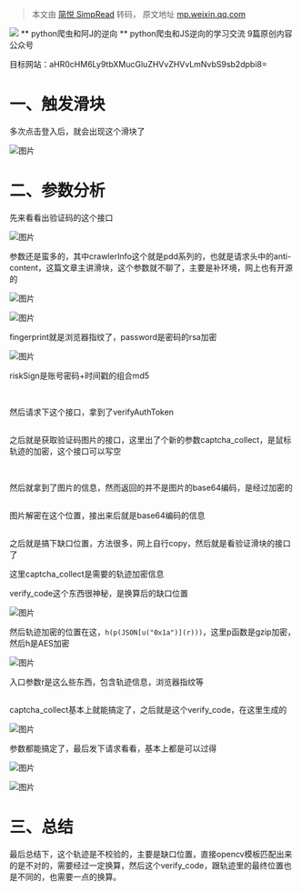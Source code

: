 > 本文由 [简悦 SimpRead](http://ksria.com/simpread/) 转码， 原文地址 [mp.weixin.qq.com](https://mp.weixin.qq.com/s/KqRSdX7YHwAy24hzpn3o9A)

  

 ![](http://mmbiz.qpic.cn/mmbiz_png/wNWExdcfqaT2WIQxAIBU1e1AwvCLDnxPX5G0GmMm0OvISKGKIv9vHeQsYUsWOiaLfOoNoZs1nicv6NGZFTdr5I9g/0?wx_fmt=png) ** python爬虫和阿J的逆向 ** python爬虫和JS逆向的学习交流 9篇原创内容   公众号

目标网站：aHR0cHM6Ly9tbXMucGluZHVvZHVvLmNvbS9sb2dpbi8=

一、触发滑块
======

多次点击登入后，就会出现这个滑块了

  

![图片](https://mmbiz.qpic.cn/mmbiz_png/wNWExdcfqaRicyrRlVuP32Yj5htITXU83pEicI7SRqT210eKtqTVibAqtjQ5bSFGZ1yia8UTFIl08kbuRJTibw3ZRRg/640?wx_fmt=png&wxfrom=5&wx_lazy=1&wx_co=1)

  

  

  

二、参数分析
======

先来看看出验证码的这个接口

![图片](https://mmbiz.qpic.cn/mmbiz_png/wNWExdcfqaRicyrRlVuP32Yj5htITXU834ntgW4hTDr3u50ShEicxSiczjiaX6ClY2sfn1tAB2DlibF15l0q8GYgsAA/640?wx_fmt=png&wxfrom=5&wx_lazy=1&wx_co=1)

  

参数还是蛮多的，其中crawlerInfo这个就是pdd系列的，也就是请求头中的anti-content，这篇文章主讲滑块，这个参数就不聊了，主要是补环境，网上也有开源的

  

![图片](https://mmbiz.qpic.cn/mmbiz_png/wNWExdcfqaRicyrRlVuP32Yj5htITXU83ySyiccXmribGjwWcCiaNjXM8GX4NW1xhdmYlhuQ7cxwqbzOF2VHR52ib7w/640?wx_fmt=png&wxfrom=5&wx_lazy=1&wx_co=1)

  

![图片](https://mmbiz.qpic.cn/mmbiz_png/wNWExdcfqaRicyrRlVuP32Yj5htITXU83umib6cwpHgicsce4oerf5NoqqL5z9Gvuae778ksldEicyIictHJlkTSyXw/640?wx_fmt=png&wxfrom=5&wx_lazy=1&wx_co=1)

  

fingerprint就是浏览器指纹了，password是密码的rsa加密

  

![图片](https://mmbiz.qpic.cn/mmbiz_png/wNWExdcfqaRicyrRlVuP32Yj5htITXU83nzoBEJKf0Na2sSzFMdbIVsbialMWvkje4J22mrsfagSm3c94TafZ6Ew/640?wx_fmt=png&wxfrom=5&wx_lazy=1&wx_co=1)

  

riskSign是账号密码+时间戳的组合md5

  

![图片](data:image/gif;base64,iVBORw0KGgoAAAANSUhEUgAAAAEAAAABCAYAAAAfFcSJAAAADUlEQVQImWNgYGBgAAAABQABh6FO1AAAAABJRU5ErkJggg==)

  

![图片](data:image/gif;base64,iVBORw0KGgoAAAANSUhEUgAAAAEAAAABCAYAAAAfFcSJAAAADUlEQVQImWNgYGBgAAAABQABh6FO1AAAAABJRU5ErkJggg==)

  

然后请求下这个接口，拿到了verifyAuthToken

  

![图片](data:image/gif;base64,iVBORw0KGgoAAAANSUhEUgAAAAEAAAABCAYAAAAfFcSJAAAADUlEQVQImWNgYGBgAAAABQABh6FO1AAAAABJRU5ErkJggg==)

  

之后就是获取验证码图片的接口，这里出了个新的参数captcha_collect，是鼠标轨迹的加密，这个接口可以写空

  

![图片](data:image/gif;base64,iVBORw0KGgoAAAANSUhEUgAAAAEAAAABCAYAAAAfFcSJAAAADUlEQVQImWNgYGBgAAAABQABh6FO1AAAAABJRU5ErkJggg==)

  

![图片](data:image/gif;base64,iVBORw0KGgoAAAANSUhEUgAAAAEAAAABCAYAAAAfFcSJAAAADUlEQVQImWNgYGBgAAAABQABh6FO1AAAAABJRU5ErkJggg==)

  

  

然后就拿到了图片的信息，然而返回的并不是图片的base64编码，是经过加密的

  

![图片](data:image/gif;base64,iVBORw0KGgoAAAANSUhEUgAAAAEAAAABCAYAAAAfFcSJAAAADUlEQVQImWNgYGBgAAAABQABh6FO1AAAAABJRU5ErkJggg==)

  

图片解密在这个位置，接出来后就是base64编码的信息

  

![图片](data:image/gif;base64,iVBORw0KGgoAAAANSUhEUgAAAAEAAAABCAYAAAAfFcSJAAAADUlEQVQImWNgYGBgAAAABQABh6FO1AAAAABJRU5ErkJggg==)

  

之后就是搞下缺口位置，方法很多，网上自行copy，然后就是看验证滑块的接口了

这里captcha_collect是需要的轨迹加密信息

verify_code这个东西很神秘，是换算后的缺口位置

![图片](https://mmbiz.qpic.cn/mmbiz_png/wNWExdcfqaRicyrRlVuP32Yj5htITXU83MH7OqhlIc7vfgzxowBDpCbhd6WziatqjlVYrNcMfEiaXnxnJhsd6PK6Q/640?wx_fmt=png&wxfrom=5&wx_lazy=1&wx_co=1)

  

然后轨迹加密的位置在这，`h(p(JSON[u("0x1a")](r)))`，这里p函数是gzip加密，然后h是AES加密

  

![图片](https://mmbiz.qpic.cn/mmbiz_png/wNWExdcfqaRicyrRlVuP32Yj5htITXU83KlcCBE4RQx0Hf5atD1TicL3eBcicaKFqEJUdsfuvLfomzjs4CRjDib3mg/640?wx_fmt=png&wxfrom=5&wx_lazy=1&wx_co=1)

  

入口参数r是这么些东西，包含轨迹信息，浏览器指纹等

  

![图片](data:image/gif;base64,iVBORw0KGgoAAAANSUhEUgAAAAEAAAABCAYAAAAfFcSJAAAADUlEQVQImWNgYGBgAAAABQABh6FO1AAAAABJRU5ErkJggg==)

  

  

captcha_collect基本上就能搞定了，之后就是这个verify_code，在这里生成的

![图片](https://mmbiz.qpic.cn/mmbiz_png/wNWExdcfqaRicyrRlVuP32Yj5htITXU83icg16MEr9TS44UDeAOBqIvlKU19WPrOpLYVzSKhVvEzYwX2icUibZYXRQ/640?wx_fmt=png&wxfrom=5&wx_lazy=1&wx_co=1)

  

  

参数都能搞定了，最后发下请求看看，基本上都是可以过得

![图片](https://mmbiz.qpic.cn/mmbiz_png/wNWExdcfqaRicyrRlVuP32Yj5htITXU839rfP6iahllNW6qh2byibm5FYgO3n7hEuqNGibLKH7nn84NQurLF0oKicicA/640?wx_fmt=png&wxfrom=5&wx_lazy=1&wx_co=1)

  

![图片](https://mmbiz.qpic.cn/mmbiz_png/wNWExdcfqaRicyrRlVuP32Yj5htITXU833rr9hPwe3XOns4E2TSWJ1nGqLhyfOC9V7hic6Te2pAOMicOlz0ibJOhtA/640?wx_fmt=png&wxfrom=5&wx_lazy=1&wx_co=1)

  

  

三、总结
====

最后总结下，这个轨迹是不校验的，主要是缺口位置，直接opencv模板匹配出来的是不对的，需要经过一定换算，然后这个verify_code，跟轨迹里的最终位置也是不同的，也需要一点的换算。